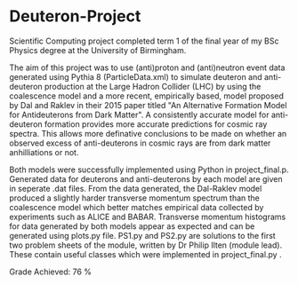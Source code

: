 # Deuteron-Project
Scientific Computing project completed term 1 of the final year of my BSc Physics degree at the University of Birmingham.

The aim of this project was to use (anti)proton and (anti)neutron event data generated using Pythia 8 (ParticleData.xml) to simulate deuteron and anti-deuteron production
at the Large Hadron Collider (LHC) by using the coalescence model and a more recent, empirically based, model proposed by Dal and Raklev in their 2015 paper titled "An
Alternative Formation Model for Antideuterons from Dark Matter". A consistently accurate model for anti-deuteron formation provides more accurate predictions for cosmic ray
spectra. This allows more definative conclusions to be made on whether an observed excess of anti-deuterons in cosmic rays are from dark matter anhilliations or not.

Both models were successfully implemented using Python in project_final.p. Generated data for deuterons and anti-deuterons by each model are given in seperate .dat files.
From the data generated, the Dal-Raklev model produced a slightly harder transverse momentum spectrum than the coalescence model which better matches empirical data 
collected by experiments such as ALICE and BABAR. Transverse momentum histograms for data generated by both models appear as expected and can be generated using plots.py file.
PS1.py and PS2.py are solutions to the first two problem sheets of the module, written by Dr Philip Ilten (module lead). These contain useful classes which were implemented 
in project_final.py .

Grade Achieved: 76 %
